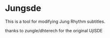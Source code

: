 # Jungsde
This is a tool for modifying Jung Rhythm subtitles. 

thanks to zungle/dhterech for the original UjlSDE
